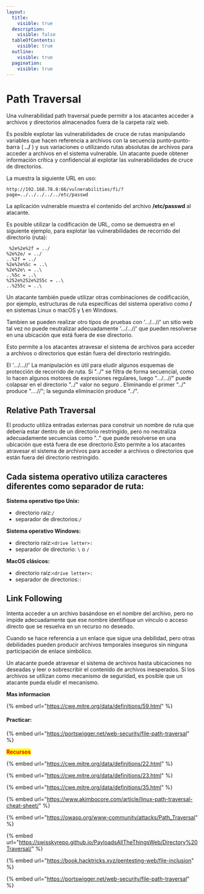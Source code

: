 ```yaml
---
layout:
  title:
    visible: true
  description:
    visible: false
  tableOfContents:
    visible: true
  outline:
    visible: true
  pagination:
    visible: true
---
```


# Path Traversal

Una vulnerabilidad path traversal puede permitir a los atacantes acceder a archivos y directorios almacenados fuera de la carpeta raíz web.

Es posible explotar las vulnerabilidades de cruce de rutas manipulando variables que hacen referencia a archivos con la secuencia punto-punto-barra ( **../** ) y sus variaciones o utilizando rutas absolutas de archivos para acceder a archivos en el sistema vulnerable. Un atacante puede obtener información crítica y confidencial al explotar las vulnerabilidades de cruce de directorios.

La muestra la siguiente URL en uso:

```
http://192.168.78.8:66/vulnerabilities/fi/?page=../../../../../etc/passwd
```

La aplicación vulnerable muestra el contenido del archivo **/etc/passwd** al atacante.

Es posible utilizar la codificación de URL, como se demuestra en el siguiente ejemplo, para explotar las vulnerabilidades de recorrido del directorio (ruta):

```
 %2e%2e%2f = ../
%2e%2e/ = ../
..%2f = ../
%2e%2e%5c = ..\
%2e%2e\ = ..\
..%5c = ..\
%252e%252e%255c = ..\
..%255c = ..\ 
```

Un atacante también puede utilizar otras combinaciones de codificación, por ejemplo, estructuras de ruta específicas del sistema operativo como **/** en sistemas Linux o macOS y **\\** en Windows.

Tambien se pueden realizar otro tipos de pruebas con '.../...//'  un sitio web tal vez no puede neutralizar adecuadamente '.../...//'  que pueden resolverse en una ubicación que está fuera de ese directorio.

Esto permite a los atacantes atravesar el sistema de archivos para acceder a archivos o directorios que están fuera del directorio restringido.

El '.../...//' La manipulación es útil para eludir algunos esquemas de protección de recorrido de ruta. Si "../" se filtra de forma secuencial, como lo hacen algunos motores de expresiones regulares, luego ".../...//" puede colapsar en el directorio "../" valor no seguro . Eliminando el primer "../" produce "....//"; la segunda eliminación produce "../".

## Relative Path Traversal

El producto utiliza entradas externas para construir un nombre de ruta que debería estar dentro de un directorio restringido, pero no neutraliza adecuadamente secuencias como ".." que puede resolverse en una ubicación que está fuera de ese directorio.Esto permite a los atacantes atravesar el sistema de archivos para acceder a archivos o directorios que están fuera del directorio restringido.

## Cada sistema operativo utiliza caracteres diferentes como separador de ruta:

**Sistema operativo tipo Unix:**

* directorio raíz:`/`
* separador de directorios:`/`

**Sistema operativo Windows:**

* directorio raíz:`<drive letter>:`
* separador de directorio: `\` o `/`

**MacOS clásicos:**

* directorio raíz:`<drive letter>:`
* separador de directorios:`:`

## Link Following

Intenta acceder a un archivo basándose en el nombre del archivo, pero no impide adecuadamente que ese nombre identifique un vínculo o acceso directo que se resuelva en un recurso no deseado.

Cuando se hace referencia a un enlace que sigue una debilidad, pero otras debilidades pueden producir archivos temporales inseguros sin ninguna participación de enlace simbólico.

Un atacante puede atravesar el sistema de archivos hasta ubicaciones no deseadas y leer o sobrescribir el contenido de archivos inesperados. Si los archivos se utilizan como mecanismo de seguridad, es posible que un atacante pueda eludir el mecanismo.

**Mas informacion**

{% embed url="https://cwe.mitre.org/data/definitions/59.html" %}

#### Practicar:

{% embed url="https://portswigger.net/web-security/file-path-traversal" %}

<mark style="color:red;">**Recursos**</mark>

{% embed url="https://cwe.mitre.org/data/definitions/22.html" %}

{% embed url="https://cwe.mitre.org/data/definitions/23.html" %}

{% embed url="https://cwe.mitre.org/data/definitions/35.html" %}

{% embed url="https://www.akimbocore.com/article/linux-path-traversal-cheat-sheet/" %}

{% embed url="https://owasp.org/www-community/attacks/Path_Traversal" %}

{% embed url="https://swisskyrepo.github.io/PayloadsAllTheThingsWeb/Directory%20Traversal/" %}

{% embed url="https://book.hacktricks.xyz/pentesting-web/file-inclusion" %}

{% embed url="https://portswigger.net/web-security/file-path-traversal" %}

